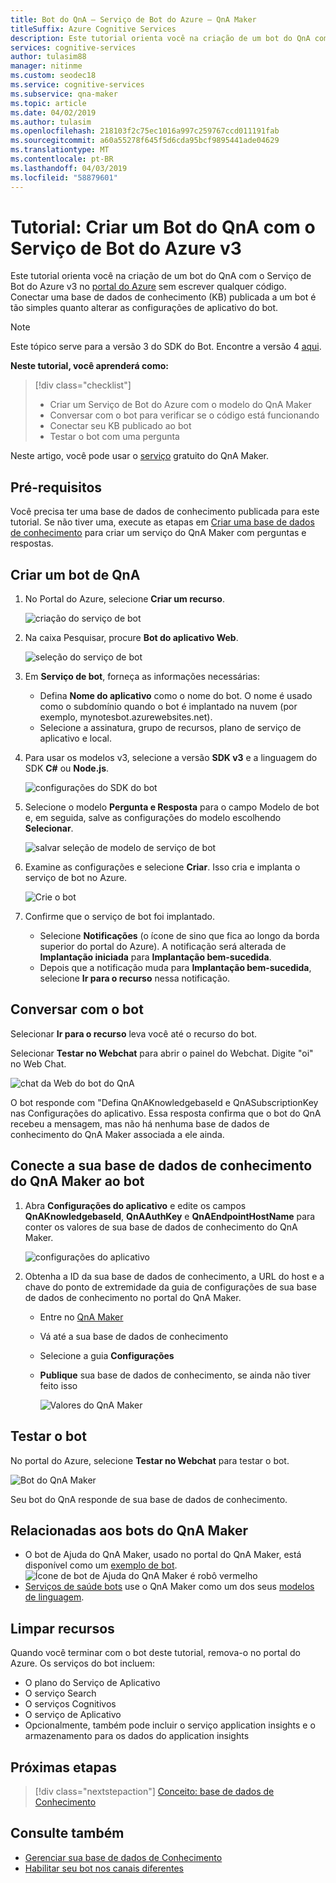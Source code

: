 ```yaml
---
title: Bot do QnA – Serviço de Bot do Azure – QnA Maker
titleSuffix: Azure Cognitive Services
description: Este tutorial orienta você na criação de um bot do QnA com o Serviço de Bot do Azure v3 no portal do Azure.
services: cognitive-services
author: tulasim88
manager: nitinme
ms.custom: seodec18
ms.service: cognitive-services
ms.subservice: qna-maker
ms.topic: article
ms.date: 04/02/2019
ms.author: tulasim
ms.openlocfilehash: 218103f2c75ec1016a997c259767ccd011191fab
ms.sourcegitcommit: a60a55278f645f5d6cda95bcf9895441ade04629
ms.translationtype: MT
ms.contentlocale: pt-BR
ms.lasthandoff: 04/03/2019
ms.locfileid: "58879601"
---
```

# <a name="tutorial-create-a-qna-bot-with-azure-bot-service-v3"></a>Tutorial: Criar um Bot do QnA com o Serviço de Bot do Azure v3

Este tutorial orienta você na criação de um bot do QnA com o Serviço de Bot do Azure v3 no [portal do Azure](https://portal.azure.com) sem escrever qualquer código. Conectar uma base de dados de conhecimento (KB) publicada a um bot é tão simples quanto alterar as configurações de aplicativo do bot. 

> [!Note] 
> Este tópico serve para a versão 3 do SDK do Bot. Encontre a versão 4 [aqui](https://docs.microsoft.com/azure/bot-service/bot-builder-howto-qna?view=azure-bot-service-4.0&tabs=cs). 

**Neste tutorial, você aprenderá como:**

<!-- green checkmark -->
> [!div class="checklist"]
> * Criar um Serviço de Bot do Azure com o modelo do QnA Maker
> * Conversar com o bot para verificar se o código está funcionando 
> * Conectar seu KB publicado ao bot
> * Testar o bot com uma pergunta

Neste artigo, você pode usar o [serviço](../how-to/set-up-qnamaker-service-azure.md) gratuito do QnA Maker.

## <a name="prerequisites"></a>Pré-requisitos

Você precisa ter uma base de dados de conhecimento publicada para este tutorial. Se não tiver uma, execute as etapas em [Criar uma base de dados de conhecimento](../How-To/create-knowledge-base.md) para criar um serviço do QnA Maker com perguntas e respostas.

## <a name="create-a-qna-bot"></a>Criar um bot de QnA

1. No Portal do Azure, selecione **Criar um recurso**.

    ![criação do serviço de bot](../media/qnamaker-tutorials-create-bot/bot-service-creation.png)

2. Na caixa Pesquisar, procure **Bot do aplicativo Web**.

    ![seleção do serviço de bot](../media/qnamaker-tutorials-create-bot/bot-service-selection.png)

3. Em **Serviço de bot**, forneça as informações necessárias:

    - Defina **Nome do aplicativo** como o nome do bot. O nome é usado como o subdomínio quando o bot é implantado na nuvem (por exemplo, mynotesbot.azurewebsites.net).
    - Selecione a assinatura, grupo de recursos, plano de serviço de aplicativo e local.

4. Para usar os modelos v3, selecione a versão **SDK v3** e a linguagem do SDK **C#** ou **Node.js**.

    ![configurações do SDK do bot](../media/qnamaker-tutorials-create-bot/bot-v3.png)

5. Selecione o modelo **Pergunta e Resposta** para o campo Modelo de bot e, em seguida, salve as configurações do modelo escolhendo **Selecionar**.

    ![salvar seleção de modelo de serviço de bot](../media/qnamaker-tutorials-create-bot/bot-v3-template.png)

6. Examine as configurações e selecione **Criar**. Isso cria e implanta o serviço de bot no Azure.

    ![Crie o bot](../media/qnamaker-tutorials-create-bot/bot-blade-settings-v3.png)

7. Confirme que o serviço de bot foi implantado.

    - Selecione **Notificações** (o ícone de sino que fica ao longo da borda superior do portal do Azure). A notificação será alterada de **Implantação iniciada** para **Implantação bem-sucedida**.
    - Depois que a notificação muda para **Implantação bem-sucedida**, selecione **Ir para o recurso** nessa notificação.

## <a name="chat-with-the-bot"></a>Conversar com o bot

Selecionar **Ir para o recurso** leva você até o recurso do bot.

Selecionar **Testar no Webchat** para abrir o painel do Webchat. Digite "oi" no Web Chat.

![chat da Web do bot do QnA](../media/qnamaker-tutorials-create-bot/qna-bot-web-chat.PNG)

O bot responde com "Defina QnAKnowledgebaseId e QnASubscriptionKey nas Configurações do aplicativo. Essa resposta confirma que o bot do QnA recebeu a mensagem, mas não há nenhuma base de dados de conhecimento do QnA Maker associada a ele ainda. 

## <a name="connect-your-qna-maker-knowledge-base-to-the-bot"></a>Conecte a sua base de dados de conhecimento do QnA Maker ao bot

1. Abra **Configurações do aplicativo** e edite os campos **QnAKnowledgebaseId**, **QnAAuthKey** e **QnAEndpointHostName** para conter os valores de sua base de dados de conhecimento do QnA Maker.

    ![configurações do aplicativo](../media/qnamaker-tutorials-create-bot/application-settings.PNG)

1. Obtenha a ID da sua base de dados de conhecimento, a URL do host e a chave do ponto de extremidade da guia de configurações de sua base de dados de conhecimento no portal do QnA Maker.

   - Entre no [QnA Maker](https://qnamaker.ai)
   - Vá até a sua base de dados de conhecimento
   - Selecione a guia **Configurações**
   - **Publique** sua base de dados de conhecimento, se ainda não tiver feito isso

     ![Valores do QnA Maker](../media/qnamaker-tutorials-create-bot/qnamaker-settings-kbid-key.PNG)

## <a name="test-the-bot"></a>Testar o bot

No portal do Azure, selecione **Testar no Webchat** para testar o bot. 

![Bot do QnA Maker](../media/qnamaker-tutorials-create-bot/qna-bot-web-chat-response.PNG)

Seu bot do QnA responde de sua base de dados de conhecimento.

## <a name="related-to-qna-maker-bots"></a>Relacionadas aos bots do QnA Maker

* O bot de Ajuda do QnA Maker, usado no portal do QnA Maker, está disponível como um [exemplo de bot](https://github.com/Microsoft/BotBuilder-Samples/tree/master/experimental/csharp_dotnetcore/qnamaker-support-bot).
    ![Ícone de bot de Ajuda do QnA Maker é robô vermelho](../media/qnamaker-tutorials-create-bot/answer-bot-icon.PNG)
* [Serviços de saúde bots](https://docs.microsoft.com/HealthBot/qna_model_howto) use o QnA Maker como um dos seus [modelos de linguagem](https://docs.microsoft.com/HealthBot/qna_model_howto).

## <a name="clean-up-resources"></a>Limpar recursos

Quando você terminar com o bot deste tutorial, remova-o no portal do Azure. Os serviços do bot incluem:

* O plano do Serviço de Aplicativo
* O serviço Search
* O serviços Cognitivos
* O serviço de Aplicativo
* Opcionalmente, também pode incluir o serviço application insights e o armazenamento para os dados do application insights

## <a name="next-steps"></a>Próximas etapas

> [!div class="nextstepaction"]
> [Conceito: base de dados de Conhecimento](../concepts/knowledge-base.md)

## <a name="see-also"></a>Consulte também

- [Gerenciar sua base de dados de Conhecimento](https://qnamaker.ai)
- [Habilitar seu bot nos canais diferentes](https://docs.microsoft.com/azure/bot-service/bot-service-manage-channels)
